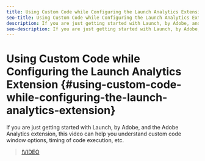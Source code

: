 ```yaml
---
title: Using Custom Code while Configuring the Launch Analytics Extension
seo-title: Using Custom Code while Configuring the Launch Analytics Extension - Adobe Analytics
description: If you are just getting started with Launch, by Adobe, and the Adobe Analytics extension, this video can help you understand custom code window options, timing of code execution, etc.
seo-description: If you are just getting started with Launch, by Adobe, and the Adobe Analytics extension, this video can help you understand custom code window options, timing of code execution, etc.
---
```


# Using Custom Code while Configuring the Launch Analytics Extension {#using-custom-code-while-configuring-the-launch-analytics-extension}

If you are just getting started with Launch, by Adobe, and the Adobe Analytics extension, this video can help you understand custom code window options, timing of code execution, etc.

>[!VIDEO](https://video.tv.adobe.com/v/27272/?quality=9)